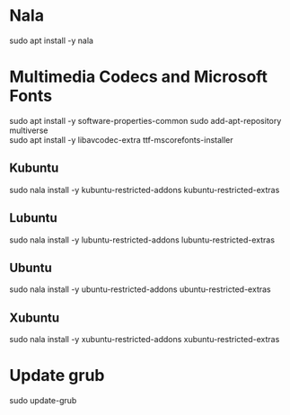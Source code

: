 # Nala 

sudo apt install -y nala

# Multimedia Codecs and Microsoft Fonts

sudo apt install -y software-properties-common
sudo add-apt-repository multiverse  
sudo apt install -y libavcodec-extra ttf-mscorefonts-installer

## Kubuntu
sudo nala install -y kubuntu-restricted-addons kubuntu-restricted-extras

## Lubuntu
sudo nala install -y lubuntu-restricted-addons lubuntu-restricted-extras

## Ubuntu
sudo nala install -y ubuntu-restricted-addons ubuntu-restricted-extras

## Xubuntu
sudo nala install -y xubuntu-restricted-addons xubuntu-restricted-extras

# Update grub

sudo update-grub

